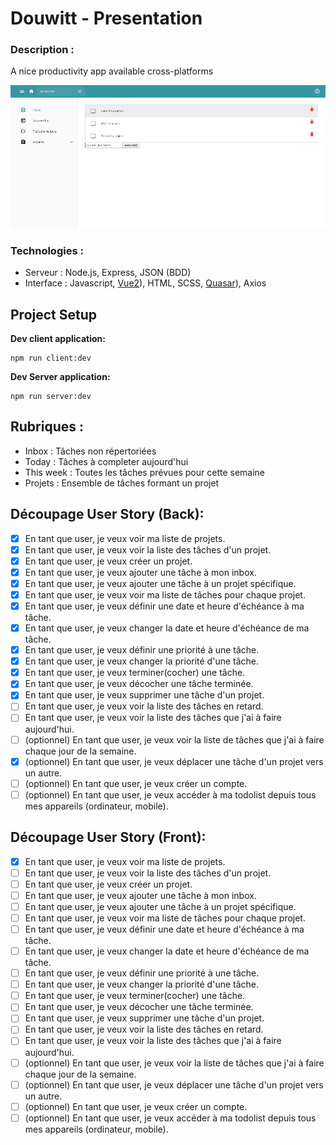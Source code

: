 # Douwitt - Presentation

###	Description :
A nice productivity app available cross-platforms

<p align="center">
  <img alt="Douwitt in action" src="/douwitt.png">
</p>

###	Technologies :
- Serveur : Node.js, Express, JSON (BDD)
- Interface : Javascript, [Vue2](https://vuejs.org/)), HTML, SCSS, [Quasar](https://quasar.dev/)), Axios

## Project Setup
**Dev client application:**
```
npm run client:dev
```
**Dev Server application:**
```
npm run server:dev
```

##	Rubriques : 
- Inbox : Tâches non répertoriées
- Today : Tâches à completer aujourd'hui
- This week : Toutes les tâches prévues pour cette semaine
- Projets : Ensemble de tâches formant un projet

##	Découpage User Story (Back): 
  - [X] En tant que user, je veux voir ma liste de projets.
  - [X] En tant que user, je veux voir la liste des tâches d'un projet.
  - [X]	En tant que user, je veux créer un projet.
  - [X]	En tant que user, je veux ajouter une tâche à mon inbox.
  - [X]	En tant que user, je veux ajouter une tâche à un projet spécifique.
  - [X]	En tant que user, je veux voir ma liste de tâches pour chaque projet.
  - [X]	En tant que user, je veux définir une date et heure d'échéance à ma tâche.
  - [X]	En tant que user, je veux changer la date et heure d'échéance de ma tâche.
  - [X]	En tant que user, je veux définir une priorité à une tâche.
  - [X]	En tant que user, je veux changer la priorité d'une tâche.
  - [X]	En tant que user, je veux terminer(cocher) une tâche.
  - [X]	En tant que user, je veux décocher une tâche terminée.
  - [X]	En tant que user, je veux supprimer une tâche d'un projet.
  - [ ] En tant que user, je veux voir la liste des tâches en retard.
  - [ ] En tant que user, je veux voir la liste des tâches que j'ai à faire aujourd'hui.
  - [ ] (optionnel) En tant que user, je veux voir la liste de tâches que j'ai à faire chaque jour de la semaine.
  - [X]	(optionnel) En tant que user, je veux déplacer une tâche d'un projet vers un autre.
  - [ ]	(optionnel) En tant que user, je veux créer un compte.
  - [ ]	(optionnel) En tant que user, je veux accéder à ma todolist depuis tous mes appareils (ordinateur, mobile).

##	Découpage User Story (Front): 
  - [X] En tant que user, je veux voir ma liste de projets.
  - [ ] En tant que user, je veux voir la liste des tâches d'un projet.
  - [ ]	En tant que user, je veux créer un projet.
  - [ ]	En tant que user, je veux ajouter une tâche à mon inbox.
  - [ ]	En tant que user, je veux ajouter une tâche à un projet spécifique.
  - [ ]	En tant que user, je veux voir ma liste de tâches pour chaque projet.
  - [ ]	En tant que user, je veux définir une date et heure d'échéance à ma tâche.
  - [ ]	En tant que user, je veux changer la date et heure d'échéance de ma tâche.
  - [ ]	En tant que user, je veux définir une priorité à une tâche.
  - [ ]	En tant que user, je veux changer la priorité d'une tâche.
  - [ ]	En tant que user, je veux terminer(cocher) une tâche.
  - [ ]	En tant que user, je veux décocher une tâche terminée.
  - [ ]	En tant que user, je veux supprimer une tâche d'un projet.
  - [ ] En tant que user, je veux voir la liste des tâches en retard.
  - [ ] En tant que user, je veux voir la liste des tâches que j'ai à faire aujourd'hui.
  - [ ] (optionnel) En tant que user, je veux voir la liste de tâches que j'ai à faire chaque jour de la semaine.
  - [ ]	(optionnel) En tant que user, je veux déplacer une tâche d'un projet vers un autre.
  - [ ]	(optionnel) En tant que user, je veux créer un compte.
  - [ ]	(optionnel) En tant que user, je veux accéder à ma todolist depuis tous mes appareils (ordinateur, mobile).
